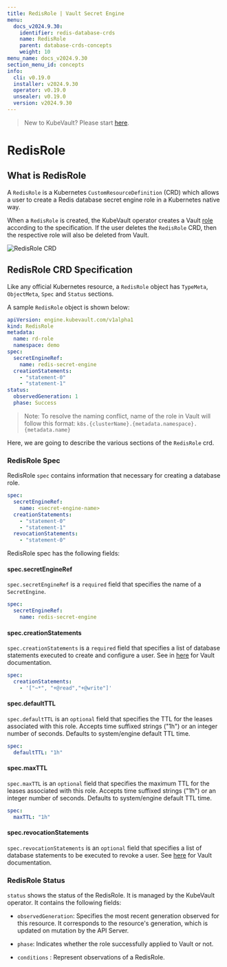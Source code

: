 ```yaml
---
title: RedisRole | Vault Secret Engine
menu:
  docs_v2024.9.30:
    identifier: redis-database-crds
    name: RedisRole
    parent: database-crds-concepts
    weight: 10
menu_name: docs_v2024.9.30
section_menu_id: concepts
info:
  cli: v0.19.0
  installer: v2024.9.30
  operator: v0.19.0
  unsealer: v0.19.0
  version: v2024.9.30
---
```


> New to KubeVault? Please start [here](/docs/v2024.9.30/concepts/README).

# RedisRole

## What is RedisRole

A `RedisRole` is a Kubernetes `CustomResourceDefinition` (CRD) which allows a user to create a Redis database secret engine role in a Kubernetes native way.

When a `RedisRole` is created, the KubeVault operator creates a Vault [role](https://www.vaultproject.io/api/secret/databases/index.html#create-role) according to the specification.
If the user deletes the `RedisRole` CRD, then the respective role will also be deleted from Vault.

![RedisRole CRD](/docs/v2024.9.30/images/concepts/redis_role.svg)

## RedisRole CRD Specification

Like any official Kubernetes resource, a `RedisRole` object has `TypeMeta`, `ObjectMeta`, `Spec` and `Status` sections.

A sample `RedisRole` object is shown below:

```yaml
apiVersion: engine.kubevault.com/v1alpha1
kind: RedisRole
metadata:
  name: rd-role
  namespace: demo
spec:
  secretEngineRef:
    name: redis-secret-engine
  creationStatements:
    - "statement-0"
    - "statement-1"
status:
  observedGeneration: 1
  phase: Success
```

> Note: To resolve the naming conflict, name of the role in Vault will follow this format: `k8s.{clusterName}.{metadata.namespace}.{metadata.name}`

Here, we are going to describe the various sections of the `RedisRole` crd.

### RedisRole Spec

RedisRole `spec` contains information that necessary for creating a database role.

```yaml
spec:
  secretEngineRef:
    name: <secret-engine-name>
  creationStatements:
    - "statement-0"
    - "statement-1"
  revocationStatements:
    - "statement-0"
```

RedisRole spec has the following fields:

#### spec.secretEngineRef

`spec.secretEngineRef` is a `required` field that specifies the name of a `SecretEngine`.

```yaml
spec:
  secretEngineRef:
    name: redis-secret-engine
```

#### spec.creationStatements

`spec.creationStatements` is a `required` field that specifies a list of database statements executed to create and configure a user.
See in [here](https://developer.hashicorp.com/vault/api-docs/secret/databases/redis#creation_statements) for Vault documentation.

```yaml
spec:
  creationStatements:
    - '["~*", "+@read","+@write"]'
```

#### spec.defaultTTL

`spec.defaultTTL` is an `optional` field that specifies the TTL for the leases associated with this role. Accepts time suffixed strings ("1h") or an integer number of seconds.
 Defaults to system/engine default TTL time.

```yaml
spec:
  defaultTTL: "1h"
```

#### spec.maxTTL

`spec.maxTTL` is an `optional` field that specifies the maximum TTL for the leases associated with this role. Accepts time suffixed strings ("1h") or an integer number of seconds.
Defaults to system/engine default TTL time.

```yaml
spec:
  maxTTL: "1h"
```

#### spec.revocationStatements

`spec.revocationStatements` is an `optional` field that specifies
a list of database statements to be executed to revoke a user.
See [here](https://www.vaultproject.io/api/secret/databases/redis.html#revocation_statements) for Vault documentation.

### RedisRole Status

`status` shows the status of the RedisRole. It is managed by the KubeVault operator. It contains the following fields:

- `observedGeneration`: Specifies the most recent generation observed for this resource. It corresponds to the resource's generation,
    which is updated on mutation by the API Server.

- `phase`: Indicates whether the role successfully applied to Vault or not.

- `conditions` : Represent observations of a RedisRole.
